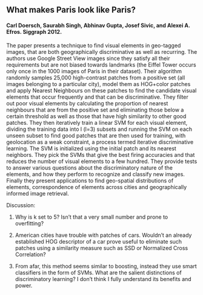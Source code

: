 ## What makes Paris look like Paris?

#### Carl Doersch, Saurabh Singh, Abhinav Gupta, Josef Sivic, and Alexei A. Efros. Siggraph 2012. 

The paper presents a technique to find visual elements in geo-tagged images, that are both geographically discriminative as well as recurring. The authors use Google Street View images since they satisfy all their requirements but are not biased towards landmarks (the Eiffel Tower occurs only once in the 1000 images of Paris in their dataset). Their algorithm randomly samples 25,000 high-contrast patches from a positive set (all images belonging to a particular city), model them as HOG+color patches and apply Nearest Neighbours on these patches to find the candidate visual elements that occur frequently and that can be discriminative. They filter out poor visual elements by calculating the proportion of nearest neighbours that are from the positive set and eliminating those below a certain threshold as well as those that have high similarity to other good patches. They then iteratively train a linear SVM for each visual element, dividing the training data into l (l=3) subsets and running the SVM on each unseen subset to find good patches that are then used for training, with geolocation as a weak constraint, a process termed iterative discriminative learning. The SVM is initialized using the initial patch and its nearest neighbors. They pick the SVMs that give the best firing accuracies and that reduces the number of visual elements to a few hundred. They provide tests to answer various questions about the discriminatory nature of the elements, and how they perform to recognize and classify new images. Finally they present applications to find geo-spatial distributions of elements, correspondence of elements across cities and geographically informed image retrieval.

Discussion:

1. Why is k set to 5? Isn’t that a very small number and prone to overfitting?

2. American cities have trouble with patches of cars. Wouldn’t an already established HOG descriptor of a car prove useful to eliminate such patches using a similarity measure such as SSD or Normalized Cross Correlation?

3. From afar, this method seems similar to boosting, instead they use smart classifiers in the form of SVMs. What are the salient distinctions of discriminatory learning? I don’t think I fully understand its benefits and power.